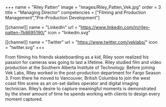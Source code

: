 +++
 name = "Riley Patten"
 image = "images/Riley_Patten_Vek.jpg"
 order = 3
 title = "Managing Director"
 competencies = ["Filming and Production Management","Pre-Production Development"]

[[channel]]
  name = "LinkedIn"
  url = "https://www.linkedin.com/in/riley-patten-7b8695190/"
  icon = "linkedin.svg"

[[channel]]
  name = "Twitter"
  url = "https://www.twitter.com/veklabs/"
  icon = "twitter.svg"
+++

From filming his friends skateboarding as a kid, Riley soon realized his passion for cameras was going to last a lifetime. Riley studied film and video production at the Southern Alberta Institute of Technology. Before joining Vek Labs, Riley worked in the post-production department for Fargo Season 3. From there he moved to Vancouver, British Columbia to join the west coast film scene as an on-set dailies operator and digital imaging technician. Riley’s desire to capture meaningful moments is demonstrated by the sheer amount of time he spends working with clients to design every moment captured.
